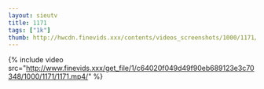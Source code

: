 ```yaml
--- 
layout: sieutv
title: 1171
tags: ["1k"]
thumb: http://hwcdn.finevids.xxx/contents/videos_screenshots/1000/1171/preview.mp4.jpg
---
```

{% include video src="http://www.finevids.xxx/get_file/1/c64020f049d49f90eb689123e3c70348/1000/1171/1171.mp4/" %} 
